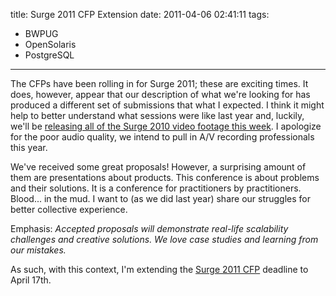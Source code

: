 title: Surge 2011 CFP Extension
date: 2011-04-06 02:41:11
tags: 
- BWPUG
- OpenSolaris
- PostgreSQL
---

The CFPs have been rolling in for Surge 2011; these are exciting times.  It does, however, appear that our description of what we're looking for has produced a different set of submissions that what I expected.  I think it might help to better understand what sessions were like last year and, luckily, we'll be [releasing all of the Surge 2010 video footage this week](http://omniti.com/surge/2010/sessions).  I apologize for the poor audio quality, we intend to pull in A/V recording professionals this year.

We've received some great proposals!  However, a surprising amount of them are presentations about products.  This conference is about problems and their solutions.  It is a conference for practitioners by practitioners.  Blood... in the mud.  I want to (as we did last year) share our struggles for better collective experience.

Emphasis: _Accepted proposals will demonstrate real-life scalability challenges and creative solutions. We love case studies and learning from our mistakes._

As such, with this context, I'm extending the [Surge 2011 CFP](http://omniti.com/surge/2011/cfp) deadline to April 17th.
